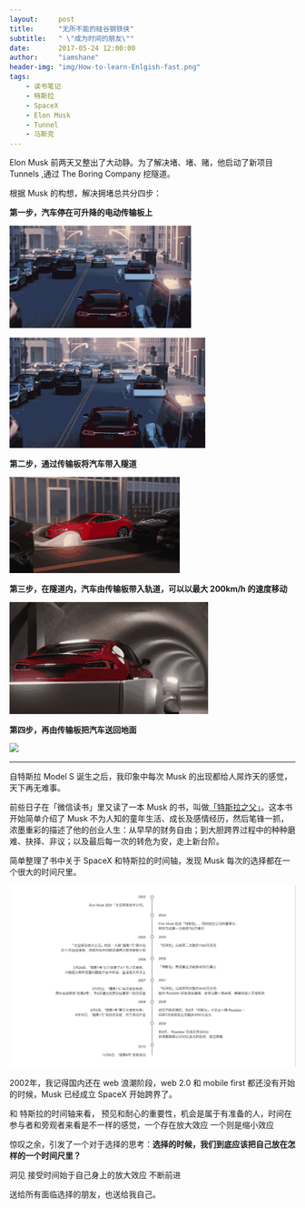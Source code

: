 ```yaml
---
layout:     post
title:      "无所不能的硅谷钢铁侠"
subtitle:   " \"成为时间的朋友\""
date:       2017-05-24 12:00:00
author:     "iamshane"
header-img: "img/How-to-learn-Enlgish-fast.png"
tags:
    - 读书笔记
    - 特斯拉
    - SpaceX
    - Elon Musk
    - Tunnel
    - 马斯克
---
```





Elon Musk 前两天又整出了大动静。为了解决堵、堵、赌，他启动了新项目 Tunnels ,通过 The Boring Company 挖隧道。

根据 Musk 的构想，解决拥堵总共分四步：

__第一步，汽车停在可升降的电动传输板上__

<img class="shadow" width="320" src="/img/in-post/post-about-choice/step1.gif" />

![](/img/in-post/post-about-choice/step1.gif)

__第二步，通过传输板将汽车带入隧道__

![](img/in-post/post-about-choice/step2.gif)

__第三步，在隧道内，汽车由传输板带入轨道，可以以最大 200km/h 的速度移动__

![](img/in-post/post-about-choice/step3.gif)

__第四步，再由传输板把汽车送回地面__

![](img/in-post/post-about-choice/step4.png)

---

自特斯拉 Model S 诞生之后，我印象中每次 Musk 的出现都给人屌炸天的感觉，天下再无难事。

前些日子在「微信读书」里又读了一本 Musk 的书，叫做[「特斯拉之父」](https://www.amazon.cn/gp/product/B00QLFOU5Y/ref=as_li_qf_sp_asin_tl?ie=UTF8&camp=536&creative=3200&creativeASIN=B00QLFOU5Y&linkCode=as2&tag=iamshane-23)。这本书开始简单介绍了 Musk 不为人知的童年生活、成长及感情经历，然后笔锋一抓，浓墨重彩的描述了他的创业人生：从早早的财务自由；到大胆跨界过程中的种种磨难、抉择、非议；以及最后每一次的转危为安，走上新台阶。

简单整理了书中关于 SpaceX 和特斯拉的时间轴，发现 Musk 每次的选择都在一个很大的时间尺里。

![](img/in-post/post-about-choice/timelineofmusk.png)

2002年，我记得国内还在 web 浪潮阶段，web 2.0 和 mobile first 都还没有开始的时候，Musk 已经成立 SpaceX 开始跨界了。

 和 特斯拉的时间轴来看，
预见和耐心的重要性，机会是属于有准备的人，时间在参与者和旁观者来看是不一样的感觉，一个存在放大效应 一个则是缩小效应 

惊叹之余，引发了一个对于选择的思考：__选择的时候，我们到底应该把自己放在怎样的一个时间尺里？__

洞见
接受时间始于自己身上的放大效应
不断前进


送给所有面临选择的朋友，也送给我自己。
